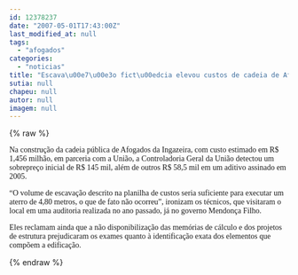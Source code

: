 ```yaml
---
id: 12378237
date: "2007-05-01T17:43:00Z"
last_modified_at: null
tags:
  - "afogados"
categories:
  - "noticias"
title: "Escava\u00e7\u00e3o fict\u00edcia elevou custos de cadeia de Afogados da Ingazeira em quase R$ 60 mil"
sutia: null
chapeu: null
autor: null
imagem: null
---
```

{% raw %}
<p><P><FONT face=Verdana>Na construção da cadeia pública de Afogados da Ingazeira, com custo estimado em R$ 1,456 milhão, em parceria com a União, a Controladoria Geral da União detectou um sobrepreço inicial de R$ 145 mil, além de outros R$ 58,5 mil em um aditivo assinado em 2005.</FONT></P></p>
<p><P><FONT face=Verdana>“O volume de escavação descrito na planilha de custos seria suficiente para executar um aterro de 4,80 metros, o que de fato não ocorreu”, ironizam os técnicos, que visitaram o local em uma auditoria realizada no ano passado, já no governo Mendonça Filho.</FONT></P></p>
<p><P><FONT face=Verdana>Eles reclamam ainda que a não disponibilização das memórias de cálculo e dos projetos de estrutura prejudicaram os exames quanto à identificação exata dos elementos que compõem a edificação.</FONT></P> </p>
{% endraw %}